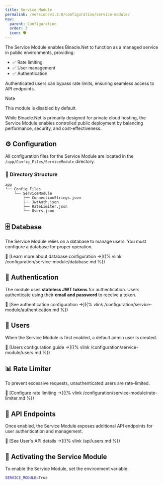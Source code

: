 ```yaml
---
title: Service Module
permalink: /version/v1.3.0/configuration/service-module/
nav:
  parent: Configuration
  order: 3
  icon: 🛡️
---
```


The Service Module enables Binacle.Net to function as a managed service in public environments, providing:
- ✅ Rate limiting
- ✅ User management
- ✅ Authentication

Authenticated users can bypass rate limits, ensuring seamless access to API endpoints.

> [!Note]
> This module is disabled by default.

While Binacle.Net is primarily designed for private cloud hosting, the Service Module enables controlled public deployment by balancing performance, security, and cost-effectiveness.

## ⚙️ Configuration
All configuration files for the Service Module are located in the `/app/Config_Files/ServiceModule` directory.

### 📑 Directory Structure
```text
app
└── Config_Files
    └── ServiceModule
        ├── ConnectionStrings.json
        ├── JwtAuth.json
        ├── RateLimiter.json
        └── Users.json
```

## 🗄️ Database
The Service Module relies on a database to manage users. You must configure a database for proper operation.

🔗 [Learn more about database configuration →]({% vlink /configuration/service-module/database.md %})

## 🔐 Authentication
The module uses **stateless JWT tokens** for authentication. Users authenticate using their **email and password** to receive a token.

🔗 [See authentication configuration →]({% vlink /configuration/service-module/authentication.md %})

## 👥 Users
When the Service Module is first enabled, a default admin user is created.

🔗 [Users configuration guide →]({% vlink /configuration/service-module/users.md %})

## 📊 Rate Limiter
To prevent excessive requests, unauthenticated users are rate-limited.

🔗 [Configure rate limiting →]({% vlink /configuration/service-module/rate-limiter.md %})

## 📡 API Endpoints
Once enabled, the Service Module exposes additional API endpoints for user authentication and management.

🔗 [See User's API details →]({% vlink /api/users.md %})

## 🔧 Activating the Service Module
To enable the Service Module, set the environment variable:
```bash
SERVICE_MODULE=True
```

